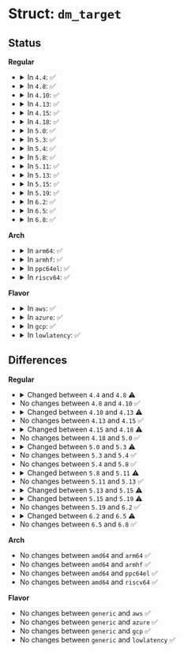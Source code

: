 # Struct: <code>dm_target</code>

## Status
<b>Regular</b>
<ul>
<li>
<details>
<summary>In <code>4.4</code>: ✅</summary>

```c
struct dm_target {
    struct dm_table *table;
    struct target_type *type;
    sector_t begin;
    sector_t len;
    uint32_t max_io_len;
    unsigned int num_flush_bios;
    unsigned int num_discard_bios;
    unsigned int num_write_same_bios;
    unsigned int per_bio_data_size;
    dm_num_write_bios_fn num_write_bios;
    void *private;
    char *error;
    bool flush_supported;
    bool discards_supported;
    bool split_discard_bios;
    bool discard_zeroes_data_unsupported;
};
```
</details>
</li>
<li>
<details>
<summary>In <code>4.8</code>: ✅</summary>

```c
struct dm_target {
    struct dm_table *table;
    struct target_type *type;
    sector_t begin;
    sector_t len;
    uint32_t max_io_len;
    unsigned int num_flush_bios;
    unsigned int num_discard_bios;
    unsigned int num_write_same_bios;
    unsigned int per_io_data_size;
    dm_num_write_bios_fn num_write_bios;
    void *private;
    char *error;
    bool flush_supported;
    bool discards_supported;
    bool split_discard_bios;
    bool discard_zeroes_data_unsupported;
};
```
</details>
</li>
<li>
<details>
<summary>In <code>4.10</code>: ✅</summary>

```c
struct dm_target {
    struct dm_table *table;
    struct target_type *type;
    sector_t begin;
    sector_t len;
    uint32_t max_io_len;
    unsigned int num_flush_bios;
    unsigned int num_discard_bios;
    unsigned int num_write_same_bios;
    unsigned int per_io_data_size;
    dm_num_write_bios_fn num_write_bios;
    void *private;
    char *error;
    bool flush_supported;
    bool discards_supported;
    bool split_discard_bios;
    bool discard_zeroes_data_unsupported;
};
```
</details>
</li>
<li>
<details>
<summary>In <code>4.13</code>: ✅</summary>

```c
struct dm_target {
    struct dm_table *table;
    struct target_type *type;
    sector_t begin;
    sector_t len;
    uint32_t max_io_len;
    unsigned int num_flush_bios;
    unsigned int num_discard_bios;
    unsigned int num_write_same_bios;
    unsigned int num_write_zeroes_bios;
    unsigned int per_io_data_size;
    dm_num_write_bios_fn num_write_bios;
    void *private;
    char *error;
    bool flush_supported;
    bool discards_supported;
    bool split_discard_bios;
};
```
</details>
</li>
<li>
<details>
<summary>In <code>4.15</code>: ✅</summary>

```c
struct dm_target {
    struct dm_table *table;
    struct target_type *type;
    sector_t begin;
    sector_t len;
    uint32_t max_io_len;
    unsigned int num_flush_bios;
    unsigned int num_discard_bios;
    unsigned int num_write_same_bios;
    unsigned int num_write_zeroes_bios;
    unsigned int per_io_data_size;
    dm_num_write_bios_fn num_write_bios;
    void *private;
    char *error;
    bool flush_supported;
    bool discards_supported;
    bool split_discard_bios;
};
```
</details>
</li>
<li>
<details>
<summary>In <code>4.18</code>: ✅</summary>

```c
struct dm_target {
    struct dm_table *table;
    struct target_type *type;
    sector_t begin;
    sector_t len;
    uint32_t max_io_len;
    unsigned int num_flush_bios;
    unsigned int num_discard_bios;
    unsigned int num_secure_erase_bios;
    unsigned int num_write_same_bios;
    unsigned int num_write_zeroes_bios;
    unsigned int per_io_data_size;
    void *private;
    char *error;
    bool flush_supported;
    bool discards_supported;
    bool split_discard_bios;
};
```
</details>
</li>
<li>
<details>
<summary>In <code>5.0</code>: ✅</summary>

```c
struct dm_target {
    struct dm_table *table;
    struct target_type *type;
    sector_t begin;
    sector_t len;
    uint32_t max_io_len;
    unsigned int num_flush_bios;
    unsigned int num_discard_bios;
    unsigned int num_secure_erase_bios;
    unsigned int num_write_same_bios;
    unsigned int num_write_zeroes_bios;
    unsigned int per_io_data_size;
    void *private;
    char *error;
    bool flush_supported;
    bool discards_supported;
    bool split_discard_bios;
};
```
</details>
</li>
<li>
<details>
<summary>In <code>5.3</code>: ✅</summary>

```c
struct dm_target {
    struct dm_table *table;
    struct target_type *type;
    sector_t begin;
    sector_t len;
    uint32_t max_io_len;
    unsigned int num_flush_bios;
    unsigned int num_discard_bios;
    unsigned int num_secure_erase_bios;
    unsigned int num_write_same_bios;
    unsigned int num_write_zeroes_bios;
    unsigned int per_io_data_size;
    void *private;
    char *error;
    bool flush_supported;
    bool discards_supported;
};
```
</details>
</li>
<li>
<details>
<summary>In <code>5.4</code>: ✅</summary>

```c
struct dm_target {
    struct dm_table *table;
    struct target_type *type;
    sector_t begin;
    sector_t len;
    uint32_t max_io_len;
    unsigned int num_flush_bios;
    unsigned int num_discard_bios;
    unsigned int num_secure_erase_bios;
    unsigned int num_write_same_bios;
    unsigned int num_write_zeroes_bios;
    unsigned int per_io_data_size;
    void *private;
    char *error;
    bool flush_supported;
    bool discards_supported;
};
```
</details>
</li>
<li>
<details>
<summary>In <code>5.8</code>: ✅</summary>

```c
struct dm_target {
    struct dm_table *table;
    struct target_type *type;
    sector_t begin;
    sector_t len;
    uint32_t max_io_len;
    unsigned int num_flush_bios;
    unsigned int num_discard_bios;
    unsigned int num_secure_erase_bios;
    unsigned int num_write_same_bios;
    unsigned int num_write_zeroes_bios;
    unsigned int per_io_data_size;
    void *private;
    char *error;
    bool flush_supported;
    bool discards_supported;
};
```
</details>
</li>
<li>
<details>
<summary>In <code>5.11</code>: ✅</summary>

```c
struct dm_target {
    struct dm_table *table;
    struct target_type *type;
    sector_t begin;
    sector_t len;
    uint32_t max_io_len;
    unsigned int num_flush_bios;
    unsigned int num_discard_bios;
    unsigned int num_secure_erase_bios;
    unsigned int num_write_same_bios;
    unsigned int num_write_zeroes_bios;
    unsigned int per_io_data_size;
    void *private;
    char *error;
    bool flush_supported;
    bool discards_supported;
    bool limit_swap_bios;
};
```
</details>
</li>
<li>
<details>
<summary>In <code>5.13</code>: ✅</summary>

```c
struct dm_target {
    struct dm_table *table;
    struct target_type *type;
    sector_t begin;
    sector_t len;
    uint32_t max_io_len;
    unsigned int num_flush_bios;
    unsigned int num_discard_bios;
    unsigned int num_secure_erase_bios;
    unsigned int num_write_same_bios;
    unsigned int num_write_zeroes_bios;
    unsigned int per_io_data_size;
    void *private;
    char *error;
    bool flush_supported;
    bool discards_supported;
    bool limit_swap_bios;
};
```
</details>
</li>
<li>
<details>
<summary>In <code>5.15</code>: ✅</summary>

```c
struct dm_target {
    struct dm_table *table;
    struct target_type *type;
    sector_t begin;
    sector_t len;
    uint32_t max_io_len;
    unsigned int num_flush_bios;
    unsigned int num_discard_bios;
    unsigned int num_secure_erase_bios;
    unsigned int num_write_same_bios;
    unsigned int num_write_zeroes_bios;
    unsigned int per_io_data_size;
    void *private;
    char *error;
    bool flush_supported;
    bool discards_supported;
    bool limit_swap_bios;
    bool emulate_zone_append;
};
```
</details>
</li>
<li>
<details>
<summary>In <code>5.19</code>: ✅</summary>

```c
struct dm_target {
    struct dm_table *table;
    struct target_type *type;
    sector_t begin;
    sector_t len;
    uint32_t max_io_len;
    unsigned int num_flush_bios;
    unsigned int num_discard_bios;
    unsigned int num_secure_erase_bios;
    unsigned int num_write_zeroes_bios;
    unsigned int per_io_data_size;
    void *private;
    char *error;
    bool flush_supported;
    bool discards_supported;
    bool limit_swap_bios;
    bool emulate_zone_append;
    bool accounts_remapped_io;
    bool needs_bio_set_dev;
};
```
</details>
</li>
<li>
<details>
<summary>In <code>6.2</code>: ✅</summary>

```c
struct dm_target {
    struct dm_table *table;
    struct target_type *type;
    sector_t begin;
    sector_t len;
    uint32_t max_io_len;
    unsigned int num_flush_bios;
    unsigned int num_discard_bios;
    unsigned int num_secure_erase_bios;
    unsigned int num_write_zeroes_bios;
    unsigned int per_io_data_size;
    void *private;
    char *error;
    bool flush_supported;
    bool discards_supported;
    bool limit_swap_bios;
    bool emulate_zone_append;
    bool accounts_remapped_io;
    bool needs_bio_set_dev;
};
```
</details>
</li>
<li>
<details>
<summary>In <code>6.5</code>: ✅</summary>

```c
struct dm_target {
    struct dm_table *table;
    struct target_type *type;
    sector_t begin;
    sector_t len;
    uint32_t max_io_len;
    unsigned int num_flush_bios;
    unsigned int num_discard_bios;
    unsigned int num_secure_erase_bios;
    unsigned int num_write_zeroes_bios;
    unsigned int per_io_data_size;
    void *private;
    char *error;
    bool flush_supported;
    bool discards_supported;
    bool max_discard_granularity;
    bool max_secure_erase_granularity;
    bool max_write_zeroes_granularity;
    bool limit_swap_bios;
    bool emulate_zone_append;
    bool accounts_remapped_io;
    bool needs_bio_set_dev;
};
```
</details>
</li>
<li>
<details>
<summary>In <code>6.8</code>: ✅</summary>

```c
struct dm_target {
    struct dm_table *table;
    struct target_type *type;
    sector_t begin;
    sector_t len;
    uint32_t max_io_len;
    unsigned int num_flush_bios;
    unsigned int num_discard_bios;
    unsigned int num_secure_erase_bios;
    unsigned int num_write_zeroes_bios;
    unsigned int per_io_data_size;
    void *private;
    char *error;
    bool flush_supported;
    bool discards_supported;
    bool max_discard_granularity;
    bool max_secure_erase_granularity;
    bool max_write_zeroes_granularity;
    bool limit_swap_bios;
    bool emulate_zone_append;
    bool accounts_remapped_io;
    bool needs_bio_set_dev;
};
```
</details>
</li>
</ul>
<b>Arch</b>
<ul>
<li>
<details>
<summary>In <code>arm64</code>: ✅</summary>

```c
struct dm_target {
    struct dm_table *table;
    struct target_type *type;
    sector_t begin;
    sector_t len;
    uint32_t max_io_len;
    unsigned int num_flush_bios;
    unsigned int num_discard_bios;
    unsigned int num_secure_erase_bios;
    unsigned int num_write_same_bios;
    unsigned int num_write_zeroes_bios;
    unsigned int per_io_data_size;
    void *private;
    char *error;
    bool flush_supported;
    bool discards_supported;
};
```
</details>
</li>
<li>
<details>
<summary>In <code>armhf</code>: ✅</summary>

```c
struct dm_target {
    struct dm_table *table;
    struct target_type *type;
    sector_t begin;
    sector_t len;
    uint32_t max_io_len;
    unsigned int num_flush_bios;
    unsigned int num_discard_bios;
    unsigned int num_secure_erase_bios;
    unsigned int num_write_same_bios;
    unsigned int num_write_zeroes_bios;
    unsigned int per_io_data_size;
    void *private;
    char *error;
    bool flush_supported;
    bool discards_supported;
};
```
</details>
</li>
<li>
<details>
<summary>In <code>ppc64el</code>: ✅</summary>

```c
struct dm_target {
    struct dm_table *table;
    struct target_type *type;
    sector_t begin;
    sector_t len;
    uint32_t max_io_len;
    unsigned int num_flush_bios;
    unsigned int num_discard_bios;
    unsigned int num_secure_erase_bios;
    unsigned int num_write_same_bios;
    unsigned int num_write_zeroes_bios;
    unsigned int per_io_data_size;
    void *private;
    char *error;
    bool flush_supported;
    bool discards_supported;
};
```
</details>
</li>
<li>
<details>
<summary>In <code>riscv64</code>: ✅</summary>

```c
struct dm_target {
    struct dm_table *table;
    struct target_type *type;
    sector_t begin;
    sector_t len;
    uint32_t max_io_len;
    unsigned int num_flush_bios;
    unsigned int num_discard_bios;
    unsigned int num_secure_erase_bios;
    unsigned int num_write_same_bios;
    unsigned int num_write_zeroes_bios;
    unsigned int per_io_data_size;
    void *private;
    char *error;
    bool flush_supported;
    bool discards_supported;
};
```
</details>
</li>
</ul>
<b>Flavor</b>
<ul>
<li>
<details>
<summary>In <code>aws</code>: ✅</summary>

```c
struct dm_target {
    struct dm_table *table;
    struct target_type *type;
    sector_t begin;
    sector_t len;
    uint32_t max_io_len;
    unsigned int num_flush_bios;
    unsigned int num_discard_bios;
    unsigned int num_secure_erase_bios;
    unsigned int num_write_same_bios;
    unsigned int num_write_zeroes_bios;
    unsigned int per_io_data_size;
    void *private;
    char *error;
    bool flush_supported;
    bool discards_supported;
};
```
</details>
</li>
<li>
<details>
<summary>In <code>azure</code>: ✅</summary>

```c
struct dm_target {
    struct dm_table *table;
    struct target_type *type;
    sector_t begin;
    sector_t len;
    uint32_t max_io_len;
    unsigned int num_flush_bios;
    unsigned int num_discard_bios;
    unsigned int num_secure_erase_bios;
    unsigned int num_write_same_bios;
    unsigned int num_write_zeroes_bios;
    unsigned int per_io_data_size;
    void *private;
    char *error;
    bool flush_supported;
    bool discards_supported;
};
```
</details>
</li>
<li>
<details>
<summary>In <code>gcp</code>: ✅</summary>

```c
struct dm_target {
    struct dm_table *table;
    struct target_type *type;
    sector_t begin;
    sector_t len;
    uint32_t max_io_len;
    unsigned int num_flush_bios;
    unsigned int num_discard_bios;
    unsigned int num_secure_erase_bios;
    unsigned int num_write_same_bios;
    unsigned int num_write_zeroes_bios;
    unsigned int per_io_data_size;
    void *private;
    char *error;
    bool flush_supported;
    bool discards_supported;
};
```
</details>
</li>
<li>
<details>
<summary>In <code>lowlatency</code>: ✅</summary>

```c
struct dm_target {
    struct dm_table *table;
    struct target_type *type;
    sector_t begin;
    sector_t len;
    uint32_t max_io_len;
    unsigned int num_flush_bios;
    unsigned int num_discard_bios;
    unsigned int num_secure_erase_bios;
    unsigned int num_write_same_bios;
    unsigned int num_write_zeroes_bios;
    unsigned int per_io_data_size;
    void *private;
    char *error;
    bool flush_supported;
    bool discards_supported;
};
```
</details>
</li>
</ul>

## Differences
<b>Regular</b>
<ul>
<li>
<details>
<summary>Changed between <code>4.4</code> and <code>4.8</code> ⚠️</summary>
<ul>
<li>
<b>Field added. </b>
<code>unsigned int per_io_data_size</code>
</li>
<li>
<b>Field removed. </b>
<code>unsigned int per_bio_data_size</code>
</li>
</ul>
</details>
</li>
<li>
No changes between <code>4.8</code> and <code>4.10</code> ✅
</li>
<li>
<details>
<summary>Changed between <code>4.10</code> and <code>4.13</code> ⚠️</summary>
<ul>
<li>
<b>Field added. </b>
<code>unsigned int num_write_zeroes_bios</code>
</li>
<li>
<b>Field removed. </b>
<code>bool discard_zeroes_data_unsupported</code>
</li>
</ul>
</details>
</li>
<li>
No changes between <code>4.13</code> and <code>4.15</code> ✅
</li>
<li>
<details>
<summary>Changed between <code>4.15</code> and <code>4.18</code> ⚠️</summary>
<ul>
<li>
<b>Field added. </b>
<code>unsigned int num_secure_erase_bios</code>
</li>
<li>
<b>Field removed. </b>
<code>dm_num_write_bios_fn num_write_bios</code>
</li>
</ul>
</details>
</li>
<li>
No changes between <code>4.18</code> and <code>5.0</code> ✅
</li>
<li>
<details>
<summary>Changed between <code>5.0</code> and <code>5.3</code> ⚠️</summary>
<ul>
<li>
<b>Field removed. </b>
<code>bool split_discard_bios</code>
</li>
</ul>
</details>
</li>
<li>
No changes between <code>5.3</code> and <code>5.4</code> ✅
</li>
<li>
No changes between <code>5.4</code> and <code>5.8</code> ✅
</li>
<li>
<details>
<summary>Changed between <code>5.8</code> and <code>5.11</code> ⚠️</summary>
<ul>
<li>
<b>Field added. </b>
<code>bool limit_swap_bios</code>
</li>
</ul>
</details>
</li>
<li>
No changes between <code>5.11</code> and <code>5.13</code> ✅
</li>
<li>
<details>
<summary>Changed between <code>5.13</code> and <code>5.15</code> ⚠️</summary>
<ul>
<li>
<b>Field added. </b>
<code>bool emulate_zone_append</code>
</li>
</ul>
</details>
</li>
<li>
<details>
<summary>Changed between <code>5.15</code> and <code>5.19</code> ⚠️</summary>
<ul>
<li>
<b>Field added. </b>
<code>bool accounts_remapped_io</code>
</li>
<li>
<b>Field added. </b>
<code>bool needs_bio_set_dev</code>
</li>
<li>
<b>Field removed. </b>
<code>unsigned int num_write_same_bios</code>
</li>
</ul>
</details>
</li>
<li>
No changes between <code>5.19</code> and <code>6.2</code> ✅
</li>
<li>
<details>
<summary>Changed between <code>6.2</code> and <code>6.5</code> ⚠️</summary>
<ul>
<li>
<b>Field added. </b>
<code>bool max_discard_granularity</code>
</li>
<li>
<b>Field added. </b>
<code>bool max_secure_erase_granularity</code>
</li>
<li>
<b>Field added. </b>
<code>bool max_write_zeroes_granularity</code>
</li>
</ul>
</details>
</li>
<li>
No changes between <code>6.5</code> and <code>6.8</code> ✅
</li>
</ul>
<b>Arch</b>
<ul>
<li>
No changes between <code>amd64</code> and <code>arm64</code> ✅
</li>
<li>
No changes between <code>amd64</code> and <code>armhf</code> ✅
</li>
<li>
No changes between <code>amd64</code> and <code>ppc64el</code> ✅
</li>
<li>
No changes between <code>amd64</code> and <code>riscv64</code> ✅
</li>
</ul>
<b>Flavor</b>
<ul>
<li>
No changes between <code>generic</code> and <code>aws</code> ✅
</li>
<li>
No changes between <code>generic</code> and <code>azure</code> ✅
</li>
<li>
No changes between <code>generic</code> and <code>gcp</code> ✅
</li>
<li>
No changes between <code>generic</code> and <code>lowlatency</code> ✅
</li>
</ul>
